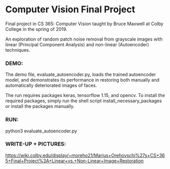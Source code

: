 # Computer Vision Final Project
Final project in CS 365: Computer Vision taught by Bruce Maxwell at Colby College in the spring of 2019.

An exploration of random patch noise removal from grayscale images with linear (Principal Component Analysis) and non-linear (Autoencoder) techniques.

### DEMO:
The demo file, evaluate_autoencoder.py, loads the trained autoencoder model, and demonstrates its performance in restoring both manually and automatically deteriorated images of faces. 

The run requires packages keras, tensorflow 1.15, and opencv. To install the required packages, simply run the shell script install_necessary_packages or install the packages manually.

### RUN:
python3 evaluate_autoencoder.py

### WRITE-UP + PICTURES:
https://wiki.colby.edu/display/~moreho21/Marius+Orehovschi%27s+CS+365+Final+Project%3A+Linear+vs.+Non-Linear+Image+Restoration

